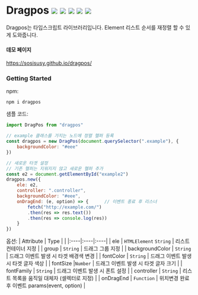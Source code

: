 # Dragpos ![](https://img.shields.io/npm/l/dragpos) ![](https://img.shields.io/npm/v/dragpos) ![](https://img.shields.io/github/package-json/v/sosisusy/dragpos) ![](https://img.shields.io/bundlephobia/min/dragpos) ![](https://img.shields.io/npm/dm/dragpos)

Dragpos는 타입스크립트 라이브러리입니다.
Element 리스트 순서를 재정렬 할 수 있게 도와줍니다.


#### 데모 페이지
<https://sosisusy.github.io/dragpos/>

### Getting Started
npm:
```
npm i dragpos
```


샘플 코드:

```javascript
import DragPos from "dragpos"

// example 클래스를 가지는 노드에 정렬 헬퍼 등록
const dragpos = new DragPos(document.querySelector(".example"), {
    backgroundColor: "#eee"
})

// 새로운 타겟 설정
// 기존 헬퍼는 지워지지 않고 새로운 헬퍼 추가
const e2 = document.getElementById("example2")
dragpos.new({
    ele: e2,
    controller: ".controller",
    backgroundColor: "#eee",
    onDragEnd: (e, option) => {      // 이벤트 종료 후 리스너
        fetch("http://example.com/")
        .then(res => res.text())
        .then(res => console.log(res))
    }
})
```

옵션:
| Attribute | Type |     |
|:----|:----|:----|
| ele | `HTMLElement` `String` | 리스트 컨테이너 지정 |
| group | `String` | 드래그 그룹 지정 |
| backgroundColor | `String` | 드래그 이벤트 발생 시 타겟 배경색 변경 |
| fontColor | `String` | 드래그 이벤트 발생 시 타겟 글자 색상 |
| fontSize |`Number` | 드래그 이벤트 발생 시 타겟 글자 크기 |
| fontFamily | `String` | 드래그 이벤트 발생 시 폰트 설정 |
| controller | `String` | 리스트 목록을 움직일 대체자 (셀렉터로 지정) |
| onDragEnd | `Function` | 위치변경 완료 후 이벤트  params(event, option) |
